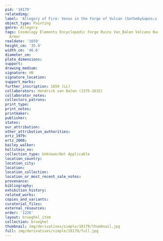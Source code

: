```yaml
---
pid: '18179'
relatedimg: 
label: 'Allegory of Fire: Venus in the Forge of Vulcan (Sotheby&apos;s, New York)'
object_type: Painting
genre: Allegory
tags: Cosmology Elements Encyclopedic Forge Ruins Van_Balen Volcano Nude Landscape
  Armor
realdate: '1659'
height_cm: '35.9'
width_cm: '46.6'
diameter_cm: 
plate_dimensions: 
support: 
drawing_medium: 
signature: HB
signature_location: 
support_marks: 
further_inscription: 1659 (LL)
collaborators: Hendrick van Balen (1575-1632)
collaborator_notes: 
collectors_patrons: 
print_type: 
print_notes: 
printmaker: 
publisher: 
states: 
our_attribution: 
other_attribution_authorities: 
ertz_1979: 
ertz_2008: 
bailey_walker: 
hollstein_no: 
collection_type: Unknown/Not Applicable
location_country: 
location_city: 
location: 
location_collection: 
location_or_most_recent_sale_notes: 
provenance: 
bibliography: 
exhibition_history: 
related_works: 
copies_and_variants: 
curatorial_files: 
external_resources: 
order: '1226'
layout: brueghel_item
collection: brueghel
thumbnail: img/derivatives/simple/18179/thumbnail.jpg
full: img/derivatives/simple/18179/full.jpg
---
```

